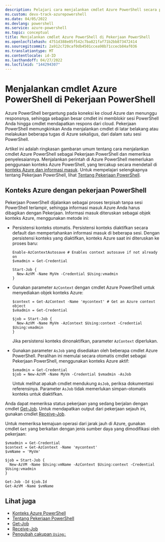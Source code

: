 ```yaml
---
description: Pelajari cara menjalankan cmdlet Azure PowerShell secara paralel atau sebagai tugas latar belakang, menggunakan -AsJob dan Start-Job.
ms.custom: devx-track-azurepowershell
ms.date: 04/05/2022
ms.devlang: powershell
ms.service: azure-powershell
ms.topic: conceptual
title: Menjalankan cmdlet Azure PowerShell di Pekerjaan PowerShell
ms.openlocfilehash: 4751d388e05f542c7ba821faf71b2bb873472414
ms.sourcegitcommit: 2a912c720caf0db4501ccea98b71ccecb84af036
ms.translationtype: MT
ms.contentlocale: id-ID
ms.lasthandoff: 04/27/2022
ms.locfileid: "144294307"
---
```

# <a name="run-azure-powershell-cmdlets-in-powershell-jobs"></a>Menjalankan cmdlet Azure PowerShell di Pekerjaan PowerShell

Azure PowerShell bergantung pada koneksi ke cloud Azure dan menunggu responsnya, sehingga sebagian besar cmdlet ini memblokir sesi PowerShell Anda hingga cmdlet mendapatkan respons dari cloud. Pekerjaan PowerShell memungkinkan Anda menjalankan cmdlet di latar belakang atau melakukan beberapa tugas di Azure sekaligus, dari dalam satu sesi PowerShell.

Artikel ini adalah ringkasan gambaran umum tentang cara menjalankan cmdlet Azure PowerShell sebagai Pekerjaan PowerShell dan memeriksa penyelesaiannya. Menjalankan perintah di Azure PowerShell memerlukan penggunaan konteks Azure PowerShell, yang tercakup secara mendetail di [konteks Azure dan informasi masuk](context-persistence.md). Untuk mempelajari selengkapnya tentang Pekerjaan PowerShell, lihat [Tentang Pekerjaan PowerShell](/powershell/module/microsoft.powershell.core/about/about_jobs).

## <a name="azure-contexts-with-powershell-jobs"></a>Konteks Azure dengan pekerjaan PowerShell

Pekerjaan PowerShell dijalankan sebagai proses terpisah tanpa sesi PowerShell terlampir, sehingga informasi masuk Azure Anda harus dibagikan dengan Pekerjaan. Informasi masuk diteruskan sebagai objek konteks Azure, menggunakan metode ini:

- Persistensi konteks otomatis. Persistensi konteks diaktifkan secara default dan mempertahankan informasi masuk di beberapa sesi. Dengan persistensi konteks yang diaktifkan, konteks Azure saat ini diteruskan ke proses baru:

  ```azurepowershell-interactive
  Enable-AzContextAutosave # Enables context autosave if not already on
  $vmadmin = Get-Credential

  Start-Job {
    New-AzVM -Name MyVm -Credential $Using:vmadmin
  }
  ```

- Gunakan parameter `AzContext` dengan cmdlet Azure PowerShell untuk menyediakan objek konteks Azure:

  ```azurepowershell-interactive
  $context = Get-AzContext -Name 'mycontext' # Get an Azure context object
  $vmadmin = Get-Credential

  $job = Start-Job {
    New-AzVM -Name MyVm -AzContext $Using:context -Credential $Using:vmadmin
  }
  ```

  Jika persistensi konteks dinonaktifkan, parameter `AzContext` diperlukan.

- Gunakan parameter `AsJob` yang disediakan oleh beberapa cmdlet Azure PowerShell. Peralihan ini memulai secara otomatis cmdlet sebagai Pekerjaan PowerShell, menggunakan konteks Azure aktif:

  ```azurepowershell-interactive
  $vmadmin = Get-Credential
  $job = New-AzVM -Name MyVm -Credential $vmadmin -AsJob
  ```

  Untuk melihat apakah cmdlet mendukung `AsJob`, periksa dokumentasi referensinya. Parameter `AsJob` tidak memerlukan simpan-otomatis konteks untuk diaktifkan.

Anda dapat memeriksa status pekerjaan yang sedang berjalan dengan cmdlet [Get-Job](/powershell/module/microsoft.powershell.core/get-job). Untuk mendapatkan output dari pekerjaan sejauh ini, gunakan cmdlet [Receive-Job](/powershell/module/microsoft.powershell.core/receive-job).

Untuk memeriksa kemajuan operasi dari jarak jauh di Azure, gunakan cmdlet `Get` yang berkaitan dengan jenis sumber daya yang dimodifikasi oleh pekerjaan:

```azurepowershell-interactive
$vmadmin = Get-Credential
$context = Get-AzContext -Name 'mycontext'
$vmName = 'MyVm'

$job = Start-Job {
  New-AzVM -Name $Using:vmName -AzContext $Using:context -Credential $Using:vmadmin
}

Get-Job -Id $job.Id
Get-AzVM -Name $vmName
```

## <a name="see-also"></a>Lihat juga

- [Konteks Azure PowerShell](context-persistence.md)
- [Tentang Pekerjaan PowerShell](/powershell/module/microsoft.powershell.core/about/about_jobs)
- [Get-Job](/powershell/module/microsoft.powershell.core/get-job)
- [Receive-Job](/powershell/module/microsoft.powershell.core/receive-job)
- [Pengubah cakupan `Using:`](/powershell/module/microsoft.powershell.core/about/about_scopes#the-using-scope-modifier)
